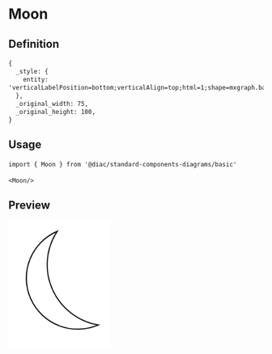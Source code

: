 # Moon

## Definition

```
{
  _style: { 
    entity: 'verticalLabelPosition=bottom;verticalAlign=top;html=1;shape=mxgraph.basic.moon',
  },
  _original_width: 75,
  _original_height: 100,
}
```

## Usage

```
import { Moon } from '@diac/standard-components-diagrams/basic'

<Moon/>
```

## Preview

<img src="./moon.png" width="200"/>
